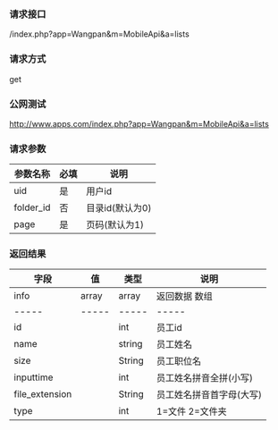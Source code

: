 ### **请求接口**
/index.php?app=Wangpan&m=MobileApi&a=lists

### **请求方式**
get

### **公网测试**
http://www.apps.com/index.php?app=Wangpan&m=MobileApi&a=lists

### **请求参数**

| 参数名称  |必填|     说明      |
|------|-----|------|
| uid     | 是 |   用户id   |
| folder_id | 否 |   目录id(默认为0) |
| page | 是 |   页码(默认为1) |

### **返回结果**
|字段       |值             |类型    |说明           |
| --------- |--------      |--------|--------       |
|info       |array         |array  |返回数据 数组    |
|-----      |-----         |-----  |-----           |
|id         |              |int    |员工id  |
|name       |              |string |员工姓名   |
|size       |              |String |员工职位名  |
|inputtime  |              |int    |员工姓名拼音全拼(小写) |
|file_extension |          |String |员工姓名拼音首字母(大写) |
|type       |              |int    |1=文件 2=文件夹 |
